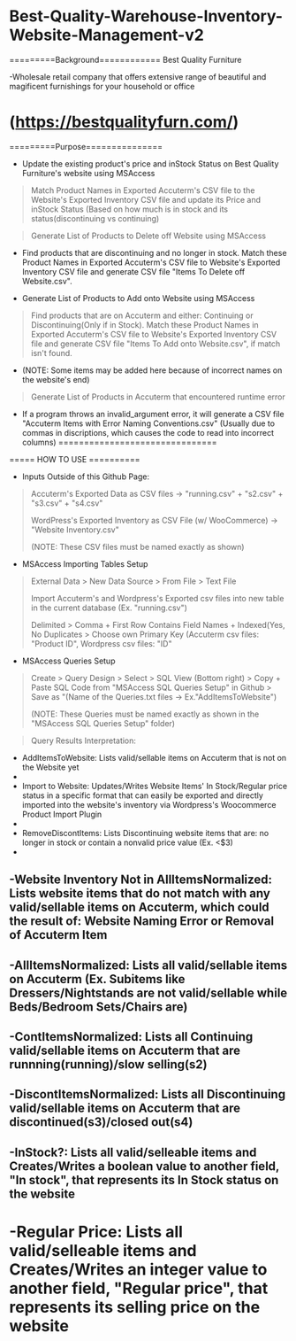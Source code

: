 # Best-Quality-Warehouse-Inventory-Website-Management-v2

=========Background============
Best Quality Furniture

-Wholesale retail company that offers extensive range of beautiful and magificent furnishings for your household or office

(https://bestqualityfurn.com/)
===============================

=========Purpose===============
- Update the existing product's price and inStock Status on Best Quality Furniture's website using MSAccess
> Match Product Names in Exported Accuterm's CSV file to the Website's Exported Inventory CSV file and update its Price and
inStock Status (Based on how much is in stock and its status(discontinuing vs continuing)

> Generate List of Products to Delete off Website using MSAccess
- Find products that are discontinuing and no longer in stock. Match these Product Names in Exported Accuterm's CSV file to 
Website's Exported Inventory CSV file and generate CSV file "Items To Delete off Website.csv".

- Generate List of Products to Add onto Website using MSAccess
> Find products that are on Accuterm and either: Continuing or Discontinuing(Only if in Stock). Match these Product Names in 
Exported Accuterm's CSV file to Website's Exported Inventory CSV file and generate CSV file "Items To Add onto
Website.csv", if match isn't found.
- (NOTE: Some items may be added here because of incorrect names on the website's end)

> Generate List of Products in Accuterm that encountered runtime error
- If a program throws an invalid_argument error, it will generate a CSV file "Accuterm Items with Error Naming Conventions.csv"
(Usually due to commas in discriptions, which causes the code to read into incorrect columns)
===============================

===== HOW TO USE ==========
- Inputs Outside of this Github Page:
> Accuterm's Exported Data as CSV files -> "running.csv" + "s2.csv" + "s3.csv" + "s4.csv"
>
> WordPress's Exported Inventory as CSV File (w/ WooCommerce) -> "Website Inventory.csv"
> 
> (NOTE: These CSV files must be named exactly as shown)

- MSAccess Importing Tables Setup
> External Data > New Data Source > From File > Text File
> 
> Import Accuterm's and Wordpress's Exported csv files into new table in the current database (Ex. "running.csv")
> 
> Delimited > Comma + First Row Contains Field Names + Indexed(Yes, No Duplicates > Choose own Primary Key (Accuterm csv files: "Product ID", Wordpress csv files: "ID"
> 
- MSAccess Queries Setup
> Create > Query Design > Select > SQL View (Bottom right) > Copy + Paste SQL Code from "MSAccess SQL Queries Setup" in Github > Save as "(Name of the Queries.txt files -> Ex."AddItemsToWebsite")
>
> (NOTE: These Queries must be named exactly as shown in the "MSAccess SQL Queries Setup" folder)

> Query Results Interpretation: 
- AddItemsToWebsite: Lists valid/sellable items on Accuterm that is not on the Website yet
-
- Import to Website: Updates/Writes Website Items' In Stock/Regular price status in a specific format that can easily be exported and directly imported into the website's inventory via Wordpress's Woocommerce Product Import Plugin
-
- RemoveDiscontItems: Lists Discontinuing website items that are: no longer in stock or contain a nonvalid price value (Ex. <$3)
-
-Website Inventory Not in AllItemsNormalized: Lists website items that do not match with any valid/sellable items on Accuterm, which could the result of: Website Naming Error or Removal of Accuterm Item
-
-AllItemsNormalized: Lists all valid/sellable items on Accuterm (Ex. Subitems like Dressers/Nightstands are not valid/sellable while Beds/Bedroom Sets/Chairs are)
-
-ContItemsNormalized: Lists all Continuing valid/sellable items on Accuterm that are runnning(running)/slow selling(s2)
-
-DiscontItemsNormalized: Lists all Discontinuing valid/sellable items on Accuterm that are discontinued(s3)/closed out(s4)
-
-InStock?: Lists all valid/selleable items and Creates/Writes a boolean value to another field, "In stock", that represents its In Stock status on the website
-
-Regular Price: Lists all valid/selleable items and Creates/Writes an integer value to another field, "Regular price", that represents its selling price on the website
===============================
